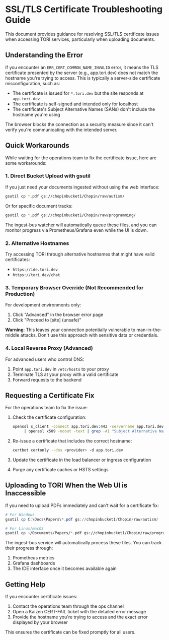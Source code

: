 # SSL/TLS Certificate Troubleshooting Guide

This document provides guidance for resolving SSL/TLS certificate issues when accessing TORI services, particularly when uploading documents.

## Understanding the Error

If you encounter an `ERR_CERT_COMMON_NAME_INVALID` error, it means the TLS certificate presented by the server (e.g., app.tori.dev) does not match the hostname you're trying to access. This is typically a server-side certificate misconfiguration, such as:

- The certificate is issued for `*.tori.dev` but the site responds at `app.tori.dev`
- The certificate is self-signed and intended only for localhost
- The certificate's Subject Alternative Names (SANs) don't include the hostname you're using

The browser blocks the connection as a security measure since it can't verify you're communicating with the intended server.

## Quick Workarounds

While waiting for the operations team to fix the certificate issue, here are some workarounds:

### 1. Direct Bucket Upload with gsutil

If you just need your documents ingested without using the web interface:

```bash
gsutil cp *.pdf gs://chopinbucket1/Chopin/raw/autism/
```

Or for specific document tracks:

```bash
gsutil cp *.pdf gs://chopinbucket1/Chopin/raw/programming/
```

The ingest-bus watcher will automatically queue these files, and you can monitor progress via Prometheus/Grafana even while the UI is down.

### 2. Alternative Hostnames

Try accessing TORI through alternative hostnames that might have valid certificates:

- `https://ide.tori.dev`
- `https://tori.dev/chat`

### 3. Temporary Browser Override (Not Recommended for Production)

For development environments only:
1. Click "Advanced" in the browser error page
2. Click "Proceed to [site] (unsafe)"

**Warning**: This leaves your connection potentially vulnerable to man-in-the-middle attacks. Don't use this approach with sensitive data or credentials.

### 4. Local Reverse Proxy (Advanced)

For advanced users who control DNS:
1. Point `app.tori.dev` in `/etc/hosts` to your proxy
2. Terminate TLS at your proxy with a valid certificate
3. Forward requests to the backend

## Requesting a Certificate Fix

For the operations team to fix the issue:

1. Check the certificate configuration:
   ```bash
   openssl s_client -connect app.tori.dev:443 -servername app.tori.dev \
        | openssl x509 -noout -text | grep -A1 "Subject Alternative Name"
   ```

2. Re-issue a certificate that includes the correct hostname:
   ```bash
   certbot certonly --dns <provider> -d app.tori.dev
   ```

3. Update the certificate in the load balancer or ingress configuration

4. Purge any certificate caches or HSTS settings

## Uploading to TORI When the Web UI is Inaccessible

If you need to upload PDFs immediately and can't wait for a certificate fix:

```powershell
# For Windows
gsutil cp C:\Docs\Papers\*.pdf gs://chopinbucket1/Chopin/raw/autism/
```

```bash
# For Linux/macOS
gsutil cp ~/Documents/Papers/*.pdf gs://chopinbucket1/Chopin/raw/programming/
```

The ingest-bus service will automatically process these files. You can track their progress through:
1. Prometheus metrics
2. Grafana dashboards
3. The IDE interface once it becomes available again

## Getting Help

If you encounter certificate issues:
1. Contact the operations team through the ops channel
2. Open a Kaizen CERT-FAIL ticket with the detailed error message
3. Provide the hostname you're trying to access and the exact error displayed by your browser

This ensures the certificate can be fixed promptly for all users.

